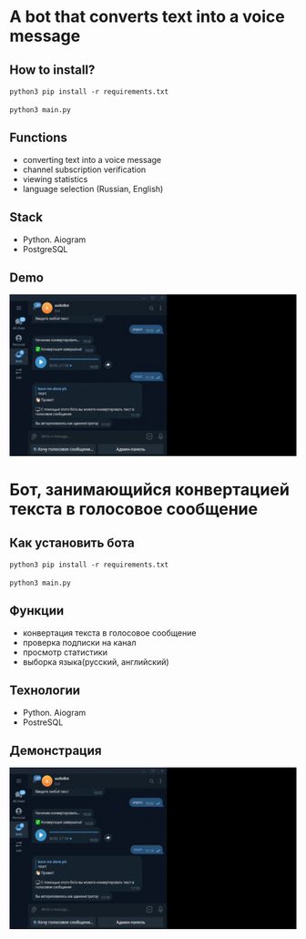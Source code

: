 # A bot that converts text into a voice message

## How to install? 

```
python3 pip install -r requirements.txt

python3 main.py 
```

## Functions 

- converting text into a voice message 
- channel subscription verification 
- viewing statistics 
- language selection (Russian, English)

## Stack

- Python. Aiogram
- PostgreSQL

## Demo

![](https://github.com/twers1/telegram-bot-audio/blob/main/readfiles/demov1.gif)



# Бот, занимающийся конвертацией текста в голосовое сообщение

## Как установить бота

```commandline
python3 pip install -r requirements.txt

python3 main.py 
```

## Функции 

- конвертация текста в голосовое сообщение 
- проверка подписки на канал 
- просмотр статистики 
- выборка языка(русский, английский)

## Технологии

- Python. Aiogram
- PostreSQL


## Демонстрация 

![](https://github.com/twers1/telegram-bot-audio/blob/main/readfiles/demov1.gif)
